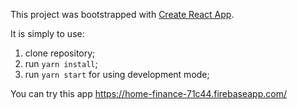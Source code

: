 This project was bootstrapped with [Create React App](https://github.com/facebookincubator/create-react-app).

It is simply to use:
1. clone repository;
2. run `yarn install`;
3. run `yarn start` for using development mode;

You can try this app https://home-finance-71c44.firebaseapp.com/
